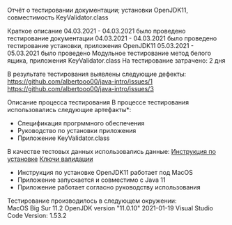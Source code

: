 Отчёт о тестировании документации; установки OpenJDK11, совместимость KeyValidator.class 

Краткое описание
04.03.2021 - 04.03.2021 было проведено тестирование документации
04.03.2021 - 04.03.2021 было проведено тестирование установки, приложения OpenJDK11
05.03.2021 - 05.03.2021 было проведено Модульное тестирование метод белого ящика, приложения KeyValidator.class
На тестирование затрачено: 2 дня

В результате тестирования выявлены следующие дефекты:
https://github.com/albertooo00/java-intro/issues/1
https://github.com/albertooo00/java-intro/issues/3

Описание процесса тестирования
В процессе тестирования использовались следующие артефакты*:
- Спецификация прогрммного обеспечения
- Руководство по установки приложения
- Приложение KeyValidator.class 


В качестве тестовых данных использовались данные:
 [Инструкция по установке](https://github.com/netology-code/javaqa-homeworks/blob/master/intro/openjdk11-manual.md)
 [Ключи валидации](https://github.com/netology-code/javaqa-homeworks/blob/master/intro/user-manual.md)

- Инструкция по установке OpenJDK11 работает под MacOS
- Приложение запускается и совместимо с Java 11
- Приложение работает согласно руководству использования


Тестирование производилось в следующем окружении:
MacOS Big Sur 11.2
OpenJDK version "11.0.10" 2021-01-19
Visual Studio Code Version: 1.53.2